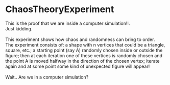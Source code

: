# ChaosTheoryExperiment
This is the proof that we are inside a computer simulation!!.  <br/> Just kidding. <br/><br/>
This experiment shows how chaos and randomness can bring to order. <br/>
The experiment consists of: a shape with n vertices that could be a triangle, square, etc.; a starting point (say A) randomly chosen inside or outside the figure; 
then at each iteration one of these vertices is randomly chosen and the point A is moved halfway in the direction of the chosen vertex; iterate again and at some point 
some kind of unexpected figure will appear! <br/><br/>
Wait.. Are we in a computer simulation?
